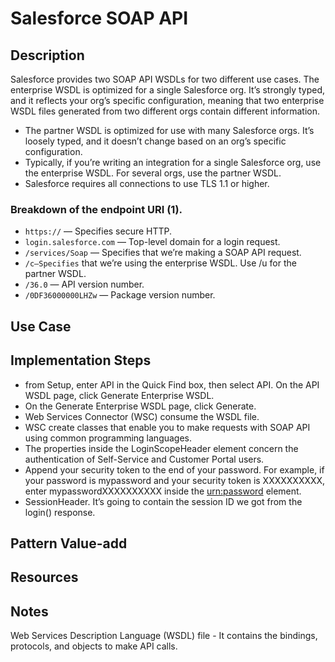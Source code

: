 # Salesforce SOAP API

## Description
Salesforce provides two SOAP API WSDLs for two different use cases. The enterprise WSDL is optimized for a single Salesforce org. It’s strongly typed, and it reflects your org’s specific configuration, meaning that two enterprise WSDL files generated from two different orgs contain different information.
* The partner WSDL is optimized for use with many Salesforce orgs. It’s loosely typed, and it doesn’t change based on an org’s specific configuration.
* Typically, if you’re writing an integration for a single Salesforce org, use the enterprise WSDL. For several orgs, use the partner WSDL.
* Salesforce requires all connections to use TLS 1.1 or higher.
### Breakdown of the endpoint URI (1).
* `https://` — Specifies secure HTTP.
* `login.salesforce.com` — Top-level domain for a login request.
* `/services/Soap` — Specifies that we’re making a SOAP API request.
* `/c—Specifies` that we’re using the enterprise WSDL. Use /u for the partner WSDL.
* `/36.0` — API version number. 
* `/0DF36000000LHZw` — Package version number.
## Use Case

## Implementation Steps
*  from Setup, enter API in the Quick Find box, then select API. On the API WSDL page, click Generate Enterprise WSDL.
* On the Generate Enterprise WSDL page, click Generate. 
* Web Services Connector (WSC) consume the WSDL file. 
* WSC create classes that enable you to make requests with SOAP API using common programming languages.
* The properties inside the LoginScopeHeader element concern the authentication of Self-Service and Customer Portal users. 
* Append your security token to the end of your password. For example, if your password is mypassword and your security token is XXXXXXXXXX, enter mypasswordXXXXXXXXXX inside the <urn:password> element. 
* SessionHeader. It’s going to contain the session ID we got from the login() response.
## Pattern Value-add

## Resources

## Notes
Web Services Description Language (WSDL) file - It contains the bindings, protocols, and objects to make API calls.
